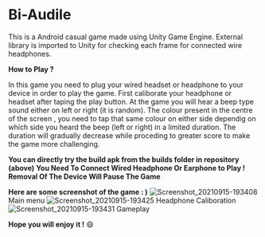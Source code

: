 # Bi-Audile
This is a Android casual game made using Unity Game Engine. External library is imported to Unity for checking each frame for connected wire headphones.

**How to Play ?**

In this game you need to plug your wired headset or headphone to your device in order to play the game. First caliborate your headphone or headset after taping the play button.
At the game you will hear a beep type sound either on left or right (it is random). The colour present in the centre of the screen , you need to tap that same colour on either side dependig on which side you heard the beep (left or right) in a limited duration.
The duration will gradually decrease while proceding to greater score to make the game more challenging.

**You can directly try the build apk from the builds folder in repository (above)**
**You Need To Connect Wired Headphone Or Earphone to Play ! Removal Of The Device Will Pause The Game** 


**Here are some screenshot of the game : )**
![Screenshot_20210915-193408](https://user-images.githubusercontent.com/27561129/133453117-3b05b299-0720-4b30-9d59-0146f49aef6b.png)
Main menu
![Screenshot_20210915-193425](https://user-images.githubusercontent.com/27561129/133453235-7bc4bc0d-39a2-43c8-80ce-5d15b57b9325.png)
Headphone Caliboration
![Screenshot_20210915-193431](https://user-images.githubusercontent.com/27561129/133453289-6f2730a1-4dec-43e1-86f9-4c2e413d8b10.png)
Gameplay

**Hope you will enjoy it !** 😄




